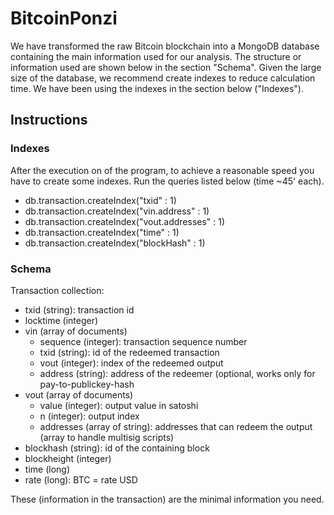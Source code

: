 # BitcoinPonzi

We have transformed the raw Bitcoin blockchain into a MongoDB database containing the main information used for our analysis.
The structure or information used are shown below in the section "Schema". 
Given the large size of the database, we recommend create indexes to reduce calculation time. We have been using the indexes in the section below ("Indexes").

## Instructions
### Indexes
After the execution on of the program, to achieve a reasonable speed you have to create some indexes.
Run the queries listed below (time ~45' each).

* db.transaction.createIndex("txid" : 1)
* db.transaction.createIndex("vin.address" : 1)
* db.transaction.createIndex("vout.addresses" : 1)
* db.transaction.createIndex("time" : 1)
* db.transaction.createIndex("blockHash" : 1)

### Schema
Transaction collection:
* txid (string): transaction id
* locktime (integer)
* vin (array of documents)
  - sequence (integer): transaction sequence number
  - txid (string): id of the redeemed transaction
  - vout (integer): index of the redeemed output
  - address (string): address of the redeemer (optional, works only for pay-to-publickey-hash
* vout (array of documents)
  - value (integer): output value in satoshi
  - n (integer): output index
  - addresses (array of string): addresses that can redeem the output (array to handle multisig scripts)
* blockhash (string): id of the containing block 
* blockheight (integer)
* time (long)
* rate (long): BTC = rate USD


These (information in the transaction) are the minimal information you need.
